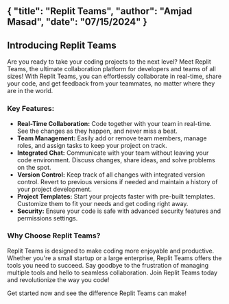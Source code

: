 {
  "title": "Replit Teams",
  "author": "Amjad Masad",
  "date": "07/15/2024"
}
---
## Introducing Replit Teams

Are you ready to take your coding projects to the next level? Meet Replit Teams, the ultimate collaboration platform for developers and teams of all sizes! With Replit Teams, you can effortlessly collaborate in real-time, share your code, and get feedback from your teammates, no matter where they are in the world.

### Key Features:

- **Real-Time Collaboration:** Code together with your team in real-time. See the changes as they happen, and never miss a beat.
- **Team Management:** Easily add or remove team members, manage roles, and assign tasks to keep your project on track.
- **Integrated Chat:** Communicate with your team without leaving your code environment. Discuss changes, share ideas, and solve problems on the spot.
- **Version Control:** Keep track of all changes with integrated version control. Revert to previous versions if needed and maintain a history of your project development.
- **Project Templates:** Start your projects faster with pre-built templates. Customize them to fit your needs and get coding right away.
- **Security:** Ensure your code is safe with advanced security features and permissions settings.

### Why Choose Replit Teams?

Replit Teams is designed to make coding more enjoyable and productive. Whether you're a small startup or a large enterprise, Replit Teams offers the tools you need to succeed. Say goodbye to the frustration of managing multiple tools and hello to seamless collaboration. Join Replit Teams today and revolutionize the way you code!

Get started now and see the difference Replit Teams can make!